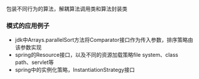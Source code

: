 包装不同行为的算法，解耦算法调用类和算法封装类

### 模式的应用例子
- jdk中Arrays.parallelSort方法将Comparator接口作为传入参数，排序策略由该参数实现
- spring的Resource接口，以及不同的资源加载策略file system、class path、servlet等
- spring中的实例化策略，InstantiationStrategy接口
